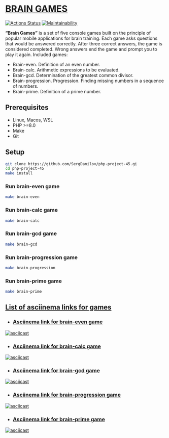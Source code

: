 # [BRAIN GAMES](https://github.com/SergDanilov/php-project-45/blob/main/README.md)

[![Actions Status](https://github.com/SergDanilov/php-project-45/actions/workflows/hexlet-check.yml/badge.svg)](https://github.com/SergDanilov/php-project-45/actions)
[![Maintainability](https://api.codeclimate.com/v1/badges/2c0c47005d943b508b0a/maintainability)](https://codeclimate.com/github/SergDanilov/php-project-45/maintainability)

<p><b>“Brain Games”</b> is a set of five console games built on the principle of popular mobile applications for brain training. Each game asks questions that would be answered correctly. After three correct answers, the game is considered completed. Wrong answers end the game and prompt you to play it again. Included games:</p>

* Brain-even. Definition of an even number.
* Brain-calc. Arithmetic expressions to be evaluated.
* Brain-gcd. Determination of the greatest common divisor.
* Brain-progression. Progression. Finding missing numbers in a sequence of numbers.
* Brain-prime. Definition of a prime number.

## Prerequisites

* Linux, Macos, WSL
* PHP >=8.0
* Make
* Git


## Setup

```bash
git clone https://github.com/SergDanilov/php-project-45.gi
cd php-project-45
make install
```

### Run brain-even game

```sh
make brain-even
```
### Run brain-calc game

```sh
make brain-calc
```
### Run brain-gcd game

```sh
make brain-gcd
```
### Run brain-progression game

```sh
make brain-progression
```
### Run brain-prime game

```sh
make brain-prime
```

## [List of asciinema links for games](https://asciinema.org/~SergeyDani85)


* ### [Asciinema link for brain-even game](https://asciinema.org/a/Pez3oOIWW7bMGp72YNZviF2X7)
[![asciicast](https://asciinema.org/a/Pez3oOIWW7bMGp72YNZviF2X7.svg)](https://asciinema.org/a/Pez3oOIWW7bMGp72YNZviF2X7)

* ### [Asciinema link for brain-calc game](https://asciinema.org/a/3dPHGqIPAasyczp4gzgIMxJ9A)
[![asciicast](https://asciinema.org/a/3dPHGqIPAasyczp4gzgIMxJ9A.svg)](https://asciinema.org/a/3dPHGqIPAasyczp4gzgIMxJ9A)

* ### [Asciinema link for brain-gcd game](https://asciinema.org/a/620512)
[![asciicast](https://asciinema.org/a/620512.svg)](https://asciinema.org/a/620512)

* ### [Asciinema link for brain-progression game](https://asciinema.org/a/620751)
[![asciicast](https://asciinema.org/a/620751.svg)](https://asciinema.org/a/620751)

* ### [Asciinema link for brain-prime game](https://asciinema.org/a/621071)
[![asciicast](https://asciinema.org/a/620751.svg)](https://asciinema.org/a/620751)


